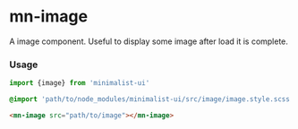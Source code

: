 # mn-image

A image component. Useful to display some image after load it is complete.

### Usage

```js
import {image} from 'minimalist-ui'
```

```scss
@import 'path/to/node_modules/minimalist-ui/src/image/image.style.scss';
```

```html
<mn-image src="path/to/image"></mn-image>
```
